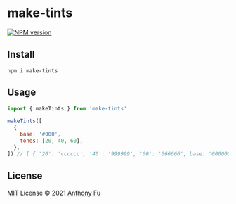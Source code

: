 # make-tints

[![NPM version](https://img.shields.io/npm/v/make-tints?color=a1b858&label=)](https://www.npmjs.com/package/make-tints)

## Install

```
npm i make-tints
```

## Usage

```js
import { makeTints } from 'make-tints'

makeTints([
  {
    base: '#000',
    tones: [20, 40, 60],
  },
]) // [ { '20': 'cccccc', '40': '999999', '60': '666666', base: '000000' } ]
```

## License

[MIT](./LICENSE) License © 2021 [Anthony Fu](https://github.com/barelyhuman)
